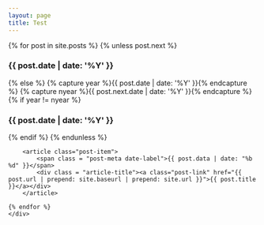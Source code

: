 ```yaml
---
layout: page
title: Test
---
```

<section class="posts">
	<div class = "container">
		{% for post in site.posts %}
		{% unless post.next %}
			<h3>{{ post.date | date: '%Y' }}</h3>
		{% else %}
			{% capture year %}{{ post.date | date: '%Y' }}{% endcapture %}
			{% capture nyear %}{{ post.next.date | date: '%Y' }}{% endcapture %}
			{% if year != nyear %}
				<h3>{{ post.date | date: '%Y' }}</h3>
			{% endif %}
		{% endunless %}
	
		
		<article class="post-item">
			<span class = "post-meta date-label">{{ post.data | date: "%b %d" }}</span>
			<div class = "article-title"><a class="post-link" href="{{ post.url | prepend: site.baseurl | prepend: site.url }}">{{ post.title }}</a></div>
		</article>
	
	{% endfor %}
	</div>
</section>
